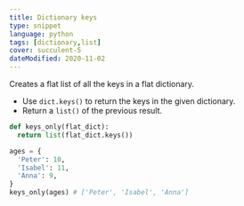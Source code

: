 ```yaml
---
title: Dictionary keys
type: snippet
language: python
tags: [dictionary,list]
cover: succulent-5
dateModified: 2020-11-02
---
```


Creates a flat list of all the keys in a flat dictionary.

- Use `dict.keys()` to return the keys in the given dictionary.
- Return a `list()` of the previous result.

```py
def keys_only(flat_dict):
  return list(flat_dict.keys())

ages = {
  'Peter': 10,
  'Isabel': 11,
  'Anna': 9,
}
keys_only(ages) # ['Peter', 'Isabel', 'Anna']
```
